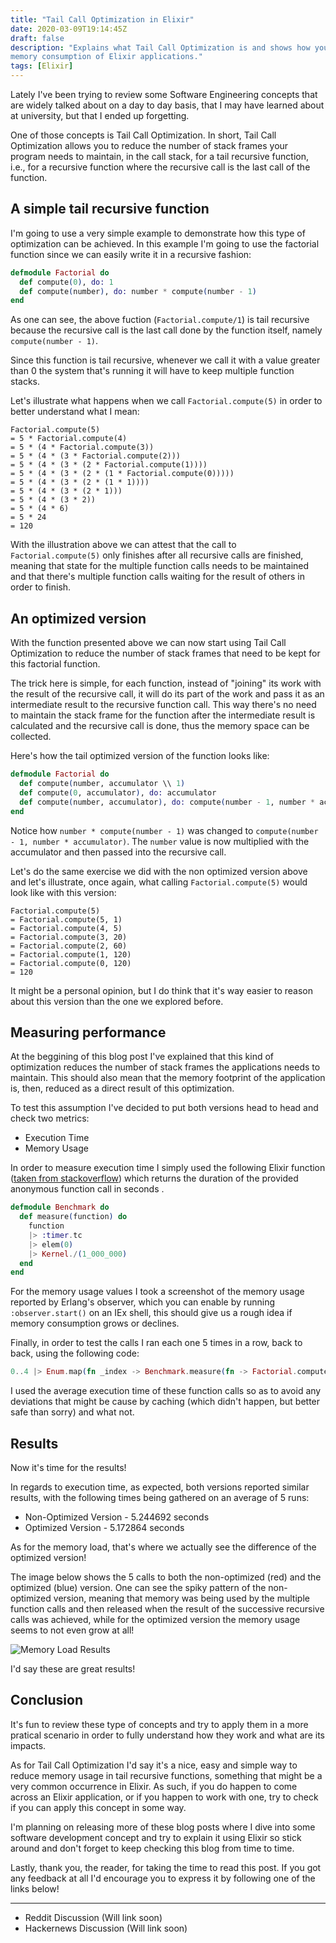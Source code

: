 ```yaml
---
title: "Tail Call Optimization in Elixir"
date: 2020-03-09T19:14:45Z
draft: false
description: "Explains what Tail Call Optimization is and shows how you can use it to reduce the
memory consumption of Elixir applications."
tags: [Elixir]
---
```


Lately I've been trying to review some Software Engineering concepts that are widely talked
about on a day to day basis, that I may have learned about at university, but that I ended up
forgetting.

One of those concepts is Tail Call Optimization. In short, Tail Call Optimization allows you to
reduce the number of stack frames your program needs to maintain, in the call stack, for a
tail recursive function, i.e., for a recursive function where the recursive call is the last call
of the function.

## A simple tail recursive function

I'm going to use a very simple example to demonstrate how this type of optimization can be achieved.
In this example I'm going to use the factorial function since we can easily write it in a recursive
fashion:

```elixir
defmodule Factorial do
  def compute(0), do: 1
  def compute(number), do: number * compute(number - 1)
end
```

As one can see, the above fuction (`Factorial.compute/1`) is tail recursive because the recursive
call is the last call done by the function itself, namely `compute(number - 1)`.

Since this function is tail recursive, whenever we call it with a value greater than 0 the system
that's running it will have to keep multiple function stacks.

Let's illustrate what happens when we call `Factorial.compute(5)` in order to better understand
what I mean:

```
Factorial.compute(5)
= 5 * Factorial.compute(4)
= 5 * (4 * Factorial.compute(3))
= 5 * (4 * (3 * Factorial.compute(2)))
= 5 * (4 * (3 * (2 * Factorial.compute(1))))
= 5 * (4 * (3 * (2 * (1 * Factorial.compute(0)))))
= 5 * (4 * (3 * (2 * (1 * 1))))
= 5 * (4 * (3 * (2 * 1)))
= 5 * (4 * (3 * 2))
= 5 * (4 * 6)
= 5 * 24
= 120
```

With the illustration above we can attest that the call to `Factorial.compute(5)` only finishes
after all recursive calls are finished, meaning that state for the multiple function calls needs to
be maintained and that there's multiple function calls waiting for the result of others in
order to finish.

## An optimized version

With the function presented above we can now start using Tail Call Optimization to reduce the
number of stack frames that need to be kept for this factorial function.

The trick here is simple, for each function, instead of "joining" its work with the result of the
recursive call, it will do its part of the work and pass it as an intermediate result to the
recursive function call. This way there's no need to maintain the stack frame for the function after
the intermediate result is calculated and the recursive call is done, thus the memory space can be
collected.

Here's how the tail optimized version of the function looks like:

```elixir
defmodule Factorial do
  def compute(number, accumulator \\ 1)
  def compute(0, accumulator), do: accumulator
  def compute(number, accumulator), do: compute(number - 1, number * accumulator)
end
```

Notice how `number * compute(number - 1)` was changed to `compute(number - 1, number *
accumulator)`. The `number` value is now multiplied with the accumulator and then passed into the
recursive call.

Let's do the same exercise we did with the non optimized version above and let's illustrate,
once again, what calling `Factorial.compute(5)` would look like with this version:

```
Factorial.compute(5)
= Factorial.compute(5, 1)
= Factorial.compute(4, 5)
= Factorial.compute(3, 20)
= Factorial.compute(2, 60)
= Factorial.compute(1, 120)
= Factorial.compute(0, 120)
= 120
```

It might be a personal opinion, but I do think that it's way easier to reason about this version
than the one we explored before.

## Measuring performance

At the beggining of this blog post I've explained that this kind of optimization reduces the number
of stack frames the applications needs to maintain. This should also mean that the memory footprint
of the application is, then, reduced as a direct result of this optimization.

To test this assumption I've decided to put both versions head to head and check two metrics:

* Execution Time
* Memory Usage

In order to measure execution time I simply used the following Elixir function
([taken from stackoverflow](https://stackoverflow.com/a/29674651)) which returns the duration of the
provided anonymous function call in seconds .

```elixir
defmodule Benchmark do
  def measure(function) do
    function
    |> :timer.tc
    |> elem(0)
    |> Kernel./(1_000_000)
  end
end
```

For the memory usage values I took a screenshot of the memory usage reported by Erlang's observer,
which you can enable by running `:observer.start()` on an IEx shell, this should give us a rough
idea if memory consumption grows or declines.

Finally, in order to test the calls I ran each one 5 times in a row, back to back, using the
following code:

```elixir
0..4 |> Enum.map(fn _index -> Benchmark.measure(fn -> Factorial.compute(100_000) end) end)
```

I used the average execution time of these function calls so as to avoid any deviations that might
be cause by caching (which didn't happen, but better safe than sorry) and what not.

## Results

Now it's time for the results!

In regards to execution time, as expected, both versions reported similar results, with the
following times being gathered on an average of 5 runs:

* Non-Optimized Version - 5.244692 seconds
* Optimized Version - 5.172864 seconds

As for the memory load, that's where we actually see the difference of the optimized version!

The image below shows the 5 calls to both the non-optimized (red) and the optimized (blue) version.
One can see the spiky pattern of the non-optimized version, meaning that memory was being used by
the multiple function calls and then released when the result of the successive recursive calls was
achieved, while for the optimized version the memory usage seems to not even grow at all!

![Memory Load Results](/tail_call_optimization_results.png)

I'd say these are great results!

## Conclusion

It's fun to review these type of concepts and try to apply them in a more pratical scenario in order
to fully understand how they work and what are its impacts.

As for Tail Call Optimization I'd say it's a nice, easy and simple way to reduce memory usage in
tail recursive functions, something that might be a very common occurrence in Elixir. As such, if
you do happen to come across an Elixir application, or if you happen to work with one, try to check
if you can apply this concept in some way.

I'm planning on releasing more of these blog posts where I dive into some software
development concept and try to explain it using Elixir so stick around and don't forget to keep
checking this blog from time to time.

Lastly, thank you, the reader, for taking the time to read this post. If you got any feedback at
all I'd encourage you to express it by following one of the links below!

---

* Reddit Discussion (Will link soon)
* Hackernews Discussion (Will link soon)
